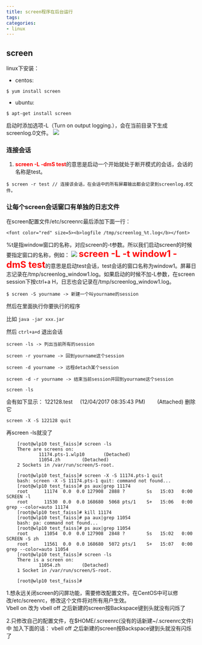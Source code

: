```yaml
---
title: screen程序在后台运行
tags:
categories:
- linux
---
```


## screen

linux下安装：

 * centos:
```shell
$ yum install screen
```

 * ubuntu:
```shell
$ apt-get install screen
```

启动时添加选项-L（Turn on output logging.），会在当前目录下生成screenlog.0文件。
![](screenlog.0.png)
### 连接会话
1. <font color='red'><b>screen -L -dmS test</b></font>的意思是启动一个开始就处于断开模式的会话，会话的名称是test。
```shell
$ screen -r test // 连接该会话，在会话中的所有屏幕输出都会记录到screenlog.0文件。
```


### 让每个screen会话窗口有单独的日志文件

在screen配置文件/etc/screenrc最后添加下面一行：
```
<font color="red" size=5><b>logfile /tmp/screenlog_%t.log</b></font>  
```
%t是指window窗口的名称，对应screen的-t参数。所以我们启动screen的时候要指定窗口的名称，例如：
![](screen_logs.png)
<font color="red" size=5><b>screen -L -t window1 -dmS test</b></font>的意思是启动test会话，test会话的窗口名称为window1。屏幕日志记录在/tmp/screenlog_window1.log。如果启动的时候不加-L参数，在screen session下按ctrl+a H，日志也会记录在/tmp/screenlog_window1.log。

```shell
$ screen -S yourname -> 新建一个叫yourname的session
```

然后在里面执行你要执行的程序

比如 `java -jar xxx.jar`

然后 `ctrl+a+d` 退出会话

```shell
screen -ls -> 列出当前所有的session

screen -r yourname -> 回到yourname这个session

screen -d yourname -> 远程detach某个session

screen -d -r yourname -> 结束当前session并回到yourname这个session

screen -ls
```
会有如下显示：
122128.test     (12/04/2017 08:35:43 PM)        (Attached)
删除它
```shell
screen -X -S 122128 quit
```

再screen -ls就没了

```shell
	[root@wlp10 test_faiss]# screen -ls
	There are screens on:
	        11174.pts-1.wlp10       (Detached)
	        11054.zh        (Detached)
	2 Sockets in /var/run/screen/S-root.
	
	[root@wlp10 test_faiss]# screen -X -S 11174.pts-1 quit
	bash: screen -X -S 11174.pts-1 quit: command not found...
	[root@wlp10 test_faiss]# ps aux|grep 11174
	root      11174  0.0  0.0 127908  2888 ?        Ss   15:03   0:00 SCREEN -l
	root      11530  0.0  0.0 168680  5068 pts/1    S+   15:06   0:00 grep --color=auto 11174
	[root@wlp10 test_faiss]# kill 11174
	[root@wlp10 test_faiss]# pa aux|grep 11054
	bash: pa: command not found...
	[root@wlp10 test_faiss]# ps aux|grep 11054
	root      11054  0.0  0.0 127908  2848 ?        Ss   15:02   0:00 SCREEN -S zh
	root      11561  0.0  0.0 168680  5072 pts/1    S+   15:07   0:00 grep --color=auto 11054
	[root@wlp10 test_faiss]# screen -ls
	There is a screen on:
	        11054.zh        (Detached)
	1 Socket in /var/run/screen/S-root.
	
	[root@wlp10 test_faiss]#
```

1.想永远关闭screen的闪屏功能，需要修改配置文件。在CentOS中可以修改/etc/screenrc，修改这个文件将对所有用户生效。   
    Vbell on 改为 vbell off
    之后新建的screen按Backspace键到头就没有闪烁了

2.只修改自己的配置文件，在$HOME/.screenrc(没有的话新建~/.screenrc文件)中     加入下面的话：
    vbell off
    之后新建的screen按Backspace键到头就没有闪烁了
